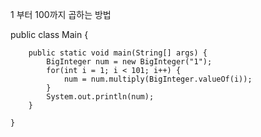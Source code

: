 1 부터 100까지 곱하는 방법

public class Main {

		public static void main(String[] args) {	
	        BigInteger num = new BigInteger("1");	
			for(int i = 1; i < 101; i++) {
				num = num.multiply(BigInteger.valueOf(i));
			}
			System.out.println(num);
		}
	
	}